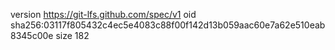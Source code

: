 version https://git-lfs.github.com/spec/v1
oid sha256:03117f805432c4ec5e4083c88f00f142d13b059aac60e7a62e510eab8345c00e
size 182
